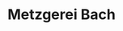 ---
title: "Metzgerei Bach"
url: /ruedesheim-am-rhein/metzgerei-bach-niederwaldstrasse/
shop: Metzgerei
---